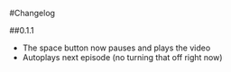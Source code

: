#Changelog

##0.1.1
- The space button now pauses and plays the video
- Autoplays next episode (no turning that off right now)
